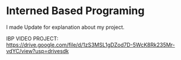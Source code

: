 # Interned Based Programing


I made Update for explanation about my project.

IBP VIDEO PROJECT:  
https://drive.google.com/file/d/1zS3MSL1gDZod7D-5WcK8Rk235Mr-vdYC/view?usp=drivesdk





